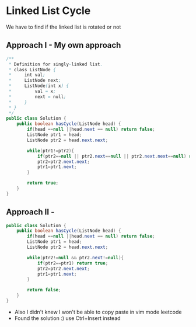 # Linked List Cycle

We have to find if the linked list is rotated or not 

## Approach I - My own approach
```java
/**
 * Definition for singly-linked list.
 * class ListNode {
 *     int val;
 *     ListNode next;
 *     ListNode(int x) {
 *         val = x;
 *         next = null;
 *     }
 * }
 */
public class Solution {
    public boolean hasCycle(ListNode head) {
        if(head ==null ||head.next == null) return false;
        ListNode ptr1 = head;
        ListNode ptr2 = head.next.next;

        while(ptr1!=ptr2){
            if(ptr2==null || ptr2.next==null || ptr2.next.next==null) return false;
            ptr2=ptr2.next.next;
            ptr1=ptr1.next;
        }

        return true;
    }
}
```

## Approach II - 
```java
public class Solution {
    public boolean hasCycle(ListNode head) {
        if(head ==null ||head.next == null) return false;
        ListNode ptr1 = head;
        ListNode ptr2 = head.next.next;

        while(ptr2!=null && ptr2.next!=null){
            if(ptr2==ptr1) return true;
            ptr2=ptr2.next.next;
            ptr1=ptr1.next;
        }

        return false;
    }
}
```

- Also I didn't knew I won't be able to copy paste in vim mode leetcode 
- Found the solution :) use Ctrl+Insert instead 
